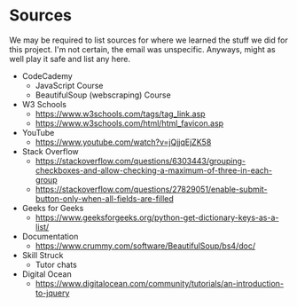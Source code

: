 # Sources
We may be required to list sources for where we learned the stuff we did for this project. I'm not certain, the email was unspecific. Anyways, might as well play it safe and list any here.

* CodeCademy
  * JavaScript Course
  * BeautifulSoup (webscraping) Course
* W3 Schools
  * https://www.w3schools.com/tags/tag_link.asp
  * https://www.w3schools.com/html/html_favicon.asp
* YouTube
  * https://www.youtube.com/watch?v=jQjjqEjZK58
* Stack Overflow
  * https://stackoverflow.com/questions/6303443/grouping-checkboxes-and-allow-checking-a-maximum-of-three-in-each-group
  * https://stackoverflow.com/questions/27829051/enable-submit-button-only-when-all-fields-are-filled
* Geeks for Geeks
  * https://www.geeksforgeeks.org/python-get-dictionary-keys-as-a-list/
* Documentation
  * https://www.crummy.com/software/BeautifulSoup/bs4/doc/
* Skill Struck
  * Tutor chats
* Digital Ocean
  * https://www.digitalocean.com/community/tutorials/an-introduction-to-jquery
